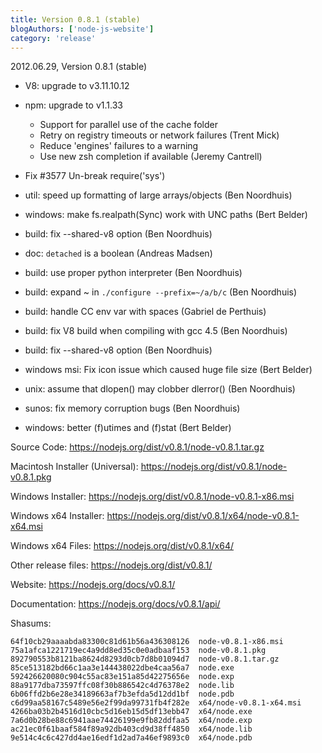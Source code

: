 ```yaml
---
title: Version 0.8.1 (stable)
blogAuthors: ['node-js-website']
category: 'release'
---
```


2012.06.29, Version 0.8.1 (stable)

* V8: upgrade to v3.11.10.12

* npm: upgrade to v1.1.33
  * Support for parallel use of the cache folder
  * Retry on registry timeouts or network failures (Trent Mick)
  * Reduce 'engines' failures to a warning
  * Use new zsh completion if available (Jeremy Cantrell)

* Fix #3577 Un-break require('sys')

* util: speed up formatting of large arrays/objects (Ben Noordhuis)

* windows: make fs.realpath(Sync) work with UNC paths (Bert Belder)

* build: fix --shared-v8 option (Ben Noordhuis)

* doc: `detached` is a boolean (Andreas Madsen)

* build: use proper python interpreter (Ben Noordhuis)

* build: expand ~ in `./configure --prefix=~/a/b/c` (Ben Noordhuis)

* build: handle CC env var with spaces (Gabriel de Perthuis)

* build: fix V8 build when compiling with gcc 4.5 (Ben Noordhuis)

* build: fix --shared-v8 option (Ben Noordhuis)

* windows msi: Fix icon issue which caused huge file size (Bert Belder)

* unix: assume that dlopen() may clobber dlerror() (Ben Noordhuis)

* sunos: fix memory corruption bugs (Ben Noordhuis)

* windows: better (f)utimes and (f)stat (Bert Belder)

Source Code: https://nodejs.org/dist/v0.8.1/node-v0.8.1.tar.gz

Macintosh Installer (Universal): https://nodejs.org/dist/v0.8.1/node-v0.8.1.pkg

Windows Installer: https://nodejs.org/dist/v0.8.1/node-v0.8.1-x86.msi

Windows x64 Installer: https://nodejs.org/dist/v0.8.1/x64/node-v0.8.1-x64.msi

Windows x64 Files: https://nodejs.org/dist/v0.8.1/x64/

Other release files: https://nodejs.org/dist/v0.8.1/

Website: https://nodejs.org/docs/v0.8.1/

Documentation: https://nodejs.org/docs/v0.8.1/api/

Shasums:

```
64f10cb29aaaabda83300c81d61b56a436308126  node-v0.8.1-x86.msi
75a1afca1221719ec4a9dd8ed35c0e0adbaaf153  node-v0.8.1.pkg
892790553b8121ba8624d8293d0cb7d8b01094d7  node-v0.8.1.tar.gz
85ce513182bd66c1aa3e144438022dbe4caa56a7  node.exe
592426620080c904c55ac83e151a85d42275656e  node.exp
88a9177dba73597ffc08f30b886542c4d76378e2  node.lib
6b06ffd2b6e28e34189663af7b3efda5d12dd1bf  node.pdb
c6d99aa58167c5489e56e2f99da99731fb4f282e  x64/node-v0.8.1-x64.msi
4266ba03b2b4516d10cbc5d16eb15d5df13ebb47  x64/node.exe
7a6d0b28be88c6941aae74426199e9fb82ddfaa5  x64/node.exp
ac21ec0f61baaf584f89a92db403cd9d38ff4850  x64/node.lib
9e514c4c6c427dd4ae16edf1d2ad7a46ef9893c0  x64/node.pdb
```
